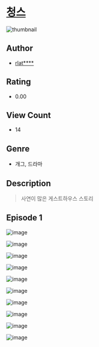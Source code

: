 # [청스](https://comic.naver.com/challenge/list?titleId=811393)
![thumbnail](https://image-comic.pstatic.net/user_contents_data/challenge_comic/2023/05/25/334484/upload_7377803502420047412_480x623.jpeg)

## Author
- [rlat****](https://comic.naver.com/artistTitle?id=334484)

## Rating
- 0.00

## View Count
- 14

## Genre
- 개그, 드라마

## Description
> 사연이 많은 게스트하우스 스토리


## Episode 1
![image](https://image-comic.pstatic.net/user_contents_data/challenge_comic/2023/05/25/334484/upload_7219889444170589496.jpeg)

![image](https://image-comic.pstatic.net/user_contents_data/challenge_comic/2023/05/25/334484/upload_7293918676463794485.jpeg)

![image](https://image-comic.pstatic.net/user_contents_data/challenge_comic/2023/05/25/334484/upload_3545006050076012897.jpeg)

![image](https://image-comic.pstatic.net/user_contents_data/challenge_comic/2023/05/25/334484/upload_4135259080499737953.jpeg)

![image](https://image-comic.pstatic.net/user_contents_data/challenge_comic/2023/05/25/334484/upload_4063151097955694689.jpeg)

![image](https://image-comic.pstatic.net/user_contents_data/challenge_comic/2023/05/25/334484/upload_7234578918675657266.jpeg)

![image](https://image-comic.pstatic.net/user_contents_data/challenge_comic/2023/05/25/334484/upload_4051094934938400869.jpeg)

![image](https://image-comic.pstatic.net/user_contents_data/challenge_comic/2023/05/25/334484/upload_7220456787822600754.jpeg)

![image](https://image-comic.pstatic.net/user_contents_data/challenge_comic/2023/05/25/334484/upload_3689066236780699952.jpeg)

![image](https://image-comic.pstatic.net/user_contents_data/challenge_comic/2023/05/25/334484/upload_7089339145037100088.jpeg)
